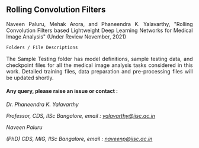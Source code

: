 
## Rolling Convolution Filters

<p align="justify" markdown="1">
Naveen Paluru, Mehak Arora, and Phaneendra K. Yalavarthy, "Rolling Convolution Filters based Lightweight Deep Learning Networks for Medical Image Analysis" (Under Review November, 2021)
</p>

```md
Folders / File Descriptions
```
<p align="justify" markdown="1">
The Sample Testing folder has model definitions, sample testing data, and checkpoint files for all the medical image analysis tasks considered in this work. Detailed training files, data preparation and pre-processing files will be updated shortly.
</p>

#### Any query, please raise an issue or contact :

*Dr. Phaneendra  K. Yalavarthy* 

*Professor, CDS, IISc Bangalore, email : yalavarthy@iisc.ac.in*

*Naveen Paluru*

*(PhD) CDS, MIG, IISc Bangalore,  email : naveenp@iisc.ac.in*
